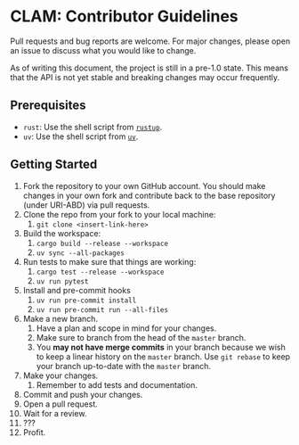 # CLAM: Contributor Guidelines

Pull requests and bug reports are welcome.
For major changes, please open an issue to discuss what you would like to change.

As of writing this document, the project is still in a pre-1.0 state.
This means that the API is not yet stable and breaking changes may occur frequently.

## Prerequisites

- `rust`: Use the shell script from [`rustup`](https://www.rust-lang.org/tools/install).
- `uv`: Use the shell script from [`uv`](https://docs.astral.sh/uv/getting-started/installation/).

## Getting Started

1. Fork the repository to your own GitHub account. You should make changes in your own fork and contribute back to the base repository (under URI-ABD) via pull requests.
2. Clone the repo from your fork to your local machine:
   1. `git clone <insert-link-here>`
3. Build the workspace:
   1. `cargo build --release --workspace`
   2. `uv sync --all-packages`
4. Run tests to make sure that things are working:
   1. `cargo test --release --workspace`
   2. `uv run pytest`
5. Install and pre-commit hooks
   1. `uv run pre-commit install`
   2. `uv run pre-commit run --all-files`
6. Make a new branch.
   1. Have a plan and scope in mind for your changes.
   2. Make sure to branch from the head of the `master` branch.
   3. You **may not have merge commits** in your branch because we wish to keep a linear history on the `master` branch. Use `git rebase` to keep your branch up-to-date with the `master` branch.
7. Make your changes.
   1. Remember to add tests and documentation.
8. Commit and push your changes.
9. Open a pull request.
10. Wait for a review.
11. ???
12. Profit.
